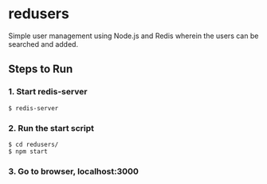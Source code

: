 # redusers
Simple user management using Node.js and Redis wherein the users can be searched and added.

## Steps to Run
### 1. Start redis-server 
```$ redis-server```

### 2. Run the start script
``` 
$ cd redusers/
$ npm start
```
### 3. Go to browser, localhost:3000 

